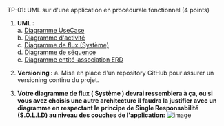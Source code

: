 TP-01: UML sur d'une application en procédurale fonctionnel (4 points)<br>
1. **UML :**<br>
   a. [Diagramme UseCase](https://www.lucidchart.com/pages/uml-use-case-diagram)<br>
   b. [Diagramme d'activité](https://www.lucidchart.com/pages/fr/diagramme-dactivite-uml)<br>
   c. [Diagramme de flux (Système)](https://www.lucidchart.com/pages/fr/diagramme-de-flux-de-donnees)<br>
   d. [Diagramme de séquence](https://www.lucidchart.com/pages/fr/diagramme-de-sequence-uml)<br>
   e. [Diagramme entité-association ERD](https://www.edrawsoft.com/fr/what-is-entity-relationship-diagram-erd.html)<br>

2. **Versioning :**
   a. Mise en place d'un repository GitHub pour assurer un versioning continu du projet.
   
3. **Votre diagramme de flux ( Système ) devrai ressemblera à ça, ou si vous avez choisis une autre architecture il faudra la justifier avec un diagramme en respectant le principe de Single Responsabilité (S.O.L.I.D) au niveau des couches de l'application:**
![image](https://github.com/yugmerabtene/ESIEA-FISE-WEB-2024/assets/3670077/d759d210-d1b7-4a1d-9c72-f76b892a89dd)

